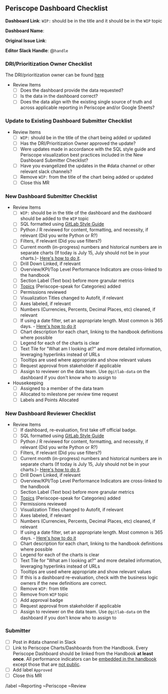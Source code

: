 ## Periscope Dashboard Checklist

<!--
Please complete all items. Ask questions in the #data slack channel
--->

**Dashboard Link**:
`WIP:` should be in the title and it should be in the `WIP` topic

**Dashboard Name**:

**Original Issue Link**:
<!--
If none, please include a description of the problem to be solved. 
--->

**Editor Slack Handle**: @`handle`

### DRI/Prioritization Owner Checklist

The DRI/prioritization owner can be found [here](https://about.gitlab.com/handbook/business-ops/data-team/#data-support-per-organization)

* Review Items
   * [ ] Does the dashboard provide the data requested?
   * [ ] Is the data in the dashboard correct?
   * [ ] Does the data align with the existing single source of truth and across applicable reporting in Periscope and/or Google Sheets?

### Update to Existing Dashboard Submitter Checklist

* Review Items
   * [ ] `WIP:` should be in the title of the chart being added or updated
   * [ ] Has the DRI/Prioritization Owner approved the update?
   * [ ] Were updates made in accordance with the SQL style guide and Periscope visualization best practices included in the New Dashboard Submitter Checklist?
   * [ ] Have you evangelized the updates in the #data channel or other relevant slack channels?
   * [ ] Remove `WIP:` from the title of the chart being added or updated
   * [ ] Close this MR

### New Dashboard Submitter Checklist
* Review Items
   * [ ] `WIP:` should be in the title of the dashboard and the dashboard should be added to the `WIP` topic
   * [ ] SQL formatted using [GitLab Style Guide](https://about.gitlab.com/handbook/business-ops/data-team/sql-style-guide/)
   * [ ] Python / R reviewed for content, formatting, and necessity, if relevant (Did you write Python or R?)
   * [ ] Filters, if relevant (Did you use filters?)
   * [ ] Current month (in-progress) numbers and historical numbers are in separate charts  (If today is July 15, July should not be in your charts.)- [Here's how to do it](https://about.gitlab.com/handbook/business-ops/data-team/periscope/#filter-out-current-month-in-dashboard-queries).
   * [ ] Drill Down Linked, if relevant
   * [ ] Overview/KPI/Top Level Performance Indicators are cross-linked to the handbook
   * [ ] Section Label (Text box) before more granular metrics 
   * [ ] [Topics](https://doc.periscopedata.com/article/organizing-dashboards-with-topics) (Periscope-speak for Categories) added
   * [ ] Permissions reviewed
   * [ ] Visualization Titles changed to Autofit, if relevant
   * [ ] Axes labeled, if relevant
   * [ ] Numbers (Currencies, Percents, Decimal Places, etc) cleaned, if relevant
   * [ ] If using a date filter, set an appropriate length. Most common is 365 days. - [Here's how to do it](https://about.gitlab.com/handbook/business-ops/data-team/periscope/#working-with-date-range-filters)
   * [ ] Chart description for each chart, linking to the handbook definitions where possible
   * [ ] Legend for each of the charts is clear
   * [ ] Text Tile for "What am I looking at?" and more detailed information, leveraging hyperlinks instead of URLs
   * [ ] Tooltips are used where appropriate and show relevant values
   * [ ] Request approval from stakeholder if applicable
   * [ ] Assign to reviewer on the data team. Use `@gitlab-data` on the dashboard if you don't know who to assign to  

* Housekeeping
  - [ ] Assigned to a member of the data team
  - [ ] Allocated to milestone per review time request
  - [ ] Labels and Points Allocated

### New Dashboard Reviewer Checklist
* Review Items
   * [ ] If dashboard, re-evaluation, first take off official badge. 
   * [ ] SQL formatted using [GitLab Style Guide](https://about.gitlab.com/handbook/business-ops/data-team/sql-style-guide/)
   * [ ] Python / R reviewed for content, formatting, and necessity, if relevant (Did you write Python or R?)
   * [ ] Filters, if relevant (Did you use filters?)
   * [ ] Current month (in-progress) numbers and historical numbers are in separate charts  (If today is July 15, July should not be in your charts.)- [Here's how to do it](https://about.gitlab.com/handbook/business-ops/data-team/periscope/#filter-out-current-month-in-dashboard-queries).
   * [ ] Drill Down Linked, if relevant
   * [ ] Overview/KPI/Top Level Performance Indicators are cross-linked to the handbook
   * [ ] Section Label (Text box) before more granular metrics 
   * [ ] [Topics](https://doc.periscopedata.com/article/organizing-dashboards-with-topics) (Periscope-speak for Categories) added
   * [ ] Permissions reviewed
   * [ ] Visualization Titles changed to Autofit, if relevant
   * [ ] Axes labeled, if relevant
   * [ ] Numbers (Currencies, Percents, Decimal Places, etc) cleaned, if relevant
   * [ ] If using a date filter, set an appropriate length. Most common is 365 days. - [Here's how to do it](https://about.gitlab.com/handbook/business-ops/data-team/periscope/#working-with-date-range-filters)
   * [ ] Chart description for each chart, linking to the handbook definitions where possible
   * [ ] Legend for each of the charts is clear
   * [ ] Text Tile for "What am I looking at?" and more detailed information, leveraging hyperlinks instead of URLs
   * [ ] Tooltips are used where appropriate and show relevant values
   * [ ] If this is a dashboard re-evaluation, check with the business logic owners if the new definitions are correct. 
   * [ ] Remove `WIP:` from title
   * [ ] Remove from `WIP` topic
   * [ ] Add approval badge
   * [ ] Request approval from stakeholder if applicable
   * [ ] Assign to reviewer on the data team. Use `@gitlab-data` on the dashboard if you don't know who to assign to  

### Submitter 
   * [ ] Post in #data channel in Slack
   * [ ] Link to Periscope Charts/Dashboards from the Handbook. Every Periscope Dashboard should be linked from the Handbook **at least once**. All performance indicators can be [embedded in the handbook](https://about.gitlab.com/handbook/business-ops/data-team/periscope/#embedding-periscope-charts-in-the-handbook) except those that are [not public](https://about.gitlab.com/handbook/values/#not-public). 
   * [ ] Add label `Approved`
   * [ ] Close this MR

/label ~Reporting ~Periscope ~Review

